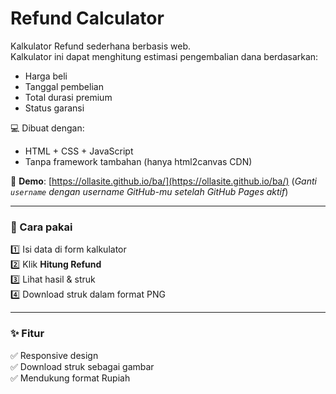 
# Refund Calculator

Kalkulator Refund sederhana berbasis web.  
Kalkulator ini dapat menghitung estimasi pengembalian dana berdasarkan:
- Harga beli
- Tanggal pembelian
- Total durasi premium
- Status garansi

💻 Dibuat dengan:
- HTML + CSS + JavaScript
- Tanpa framework tambahan (hanya html2canvas CDN)

🚀 **Demo**: [https://ollasite.github.io/ba/](https://ollasite.github.io/ba/)
(*Ganti `username` dengan username GitHub-mu setelah GitHub Pages aktif*)

---

### 📂 Cara pakai
1️⃣ Isi data di form kalkulator  
2️⃣ Klik **Hitung Refund**  
3️⃣ Lihat hasil & struk  
4️⃣ Download struk dalam format PNG

---

### ✨ Fitur
✅ Responsive design  
✅ Download struk sebagai gambar  
✅ Mendukung format Rupiah  
